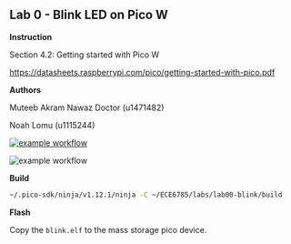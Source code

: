 ## Lab 0 - Blink LED on Pico W <br />


**Instruction**

Section 4.2: Getting started with Pico W

https://datasheets.raspberrypi.com/pico/getting-started-with-pico.pdf

**Authors**

Muteeb Akram Nawaz Doctor (u1471482)

Noah Lomu (u1115244)

[![example workflow](https://github.com/muteebakram/emb-rtos-labs/actions/workflows/lab00-blink.yaml/badge.svg?branch=master>)](https://github.com/muteebakram/emb-rtos-labs/actions/workflows/lab00-blink.yaml)


![example workflow](https://github.com/muteebakram/emb-rtos-labs/actions/workflows/lab00-blink.yaml/badge.svg)

**Build**

```sh
~/.pico-sdk/ninja/v1.12.1/ninja -C ~/ECE6785/labs/lab00-blink/build
```

**Flash**

Copy the `blink.elf` to the mass storage pico device.
